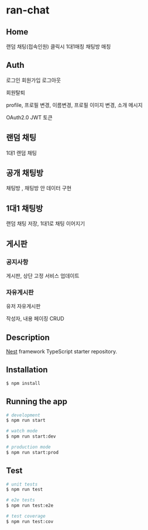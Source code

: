 
# ran-chat

## Home
랜덤 채팅(접속인원) 클릭시 1대1매칭 채팅방 매칭

## Auth
로그인 회원가입 로그아웃 

회원탈퇴

profile, 프로필 변경, 이름변경, 프로필 이미지 변경, 소개 메시지 

OAuth2.0 
JWT 토큰

## 랜덤 채팅
1대1 랜덤 채팅

## 공개 채팅방
채팅방 , 채팅방 안 데이터 구현

## 1대1 채팅방
랜덤 채팅 저장, 1대1로 채팅 이어지기

## 게시판



### 공지사항
게시판, 상단 고정 서비스 업데이트

### 자유게시판
유저 자유게시판

작성자, 내용 
페이징 CRUD


## Description

[Nest](https://github.com/nestjs/nest) framework TypeScript starter repository.

## Installation

```bash
$ npm install
```

## Running the app

```bash
# development
$ npm run start

# watch mode
$ npm run start:dev

# production mode
$ npm run start:prod
```

## Test

```bash
# unit tests
$ npm run test

# e2e tests
$ npm run test:e2e

# test coverage
$ npm run test:cov
```
